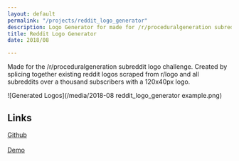 ```yaml
---
layout: default
permalink: "/projects/reddit_logo_generator"
description: Logo Generator for made for /r/proceduralgeneration subreddit
title: Reddit Logo Generator
date: 2018/08

---
```

Made for the /r/proceduralgeneration subreddit logo challenge. Created by splicing together existing reddit logos scraped from r/logo and all subreddits over a thousand subscribers with a 120x40px logo.

![Generated Logos](/media/2018-08 reddit_logo_generator example.png)

## Links
[Github](https://github.com/azlen/snoo-generator)<br>  
[Demo](https://azlen.me/snoo-generator)